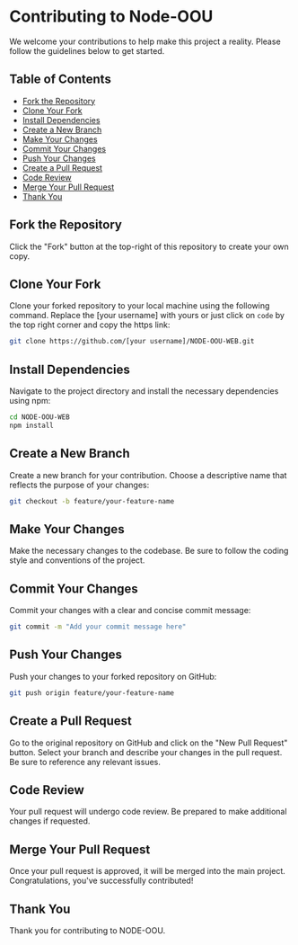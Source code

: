 # Contributing to Node-OOU

We welcome your contributions to help make this project a reality. Please follow the guidelines below to get started.

## Table of Contents

- [Fork the Repository](#fork-the-repository)
- [Clone Your Fork](#clone-your-fork)
- [Install Dependencies](#install-dependencies)
- [Create a New Branch](#create-a-new-branch)
- [Make Your Changes](#make-your-changes)
- [Commit Your Changes](#commit-your-changes)
- [Push Your Changes](#push-your-changes)
- [Create a Pull Request](#create-a-pull-request)
- [Code Review](#code-review)
- [Merge Your Pull Request](#merge-your-pull-request)
- [Thank You](#thank-you)

## Fork the Repository

Click the "Fork" button at the top-right of this repository to create your own copy.

## Clone Your Fork

Clone your forked repository to your local machine using the following command. Replace the [your username] with yours or just click on `code` by the top right corner and copy the https link:

```bash
git clone https://github.com/[your username]/NODE-OOU-WEB.git
```

## Install Dependencies

Navigate to the project directory and install the necessary dependencies using npm:

```bash
cd NODE-OOU-WEB
npm install
```

## Create a New Branch

Create a new branch for your contribution. Choose a descriptive name that reflects the purpose of your changes:

```bash
git checkout -b feature/your-feature-name
```

## Make Your Changes

Make the necessary changes to the codebase. Be sure to follow the coding style and conventions of the project.

## Commit Your Changes

Commit your changes with a clear and concise commit message:

```bash
git commit -m "Add your commit message here"
```

## Push Your Changes

Push your changes to your forked repository on GitHub:

```bash
git push origin feature/your-feature-name
```

## Create a Pull Request

Go to the original repository on GitHub and click on the "New Pull Request" button. Select your branch and describe your changes in the pull request. Be sure to reference any relevant issues.

## Code Review

Your pull request will undergo code review. Be prepared to make additional changes if requested.

## Merge Your Pull Request

Once your pull request is approved, it will be merged into the main project. Congratulations, you've successfully contributed!

## Thank You

Thank you for contributing to NODE-OOU.
